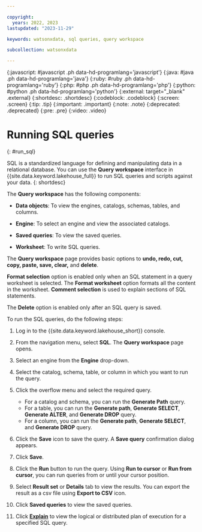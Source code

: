 ```yaml
---

copyright:
  years: 2022, 2023
lastupdated: "2023-11-29"

keywords: watsonxdata, sql queries, query workspace

subcollection: watsonxdata

---
```


{:javascript: #javascript .ph data-hd-programlang='javascript'}
{:java: #java .ph data-hd-programlang='java'}
{:ruby: #ruby .ph data-hd-programlang='ruby'}
{:php: #php .ph data-hd-programlang='php'}
{:python: #python .ph data-hd-programlang='python'}
{:external: target="_blank" .external}
{:shortdesc: .shortdesc}
{:codeblock: .codeblock}
{:screen: .screen}
{:tip: .tip}
{:important: .important}
{:note: .note}
{:deprecated: .deprecated}
{:pre: .pre}
{:video: .video}

# Running SQL queries
{: #run_sql}

SQL is a standardized language for defining and manipulating data in a relational database. You can use the **Query workspace** interface in {{site.data.keyword.lakehouse_full}} to run SQL queries and scripts against your data.
{: shortdesc}

The **Query workspace** has the following components:

- **Data objects**: To view the engines, catalogs, schemas, tables, and columns.

- **Engine**: To select an engine and view the associated catalogs.

- **Saved queries**: To view the saved queries.

- **Worksheet**: To write SQL queries.

The **Query workspace** page provides basic options to **undo, redo, cut, copy, paste, save, clear,** and **delete**.

**Format selection** option is enabled only when an SQL statement in a query worksheet is selected. The **Format worksheet** option formats all the content in the worksheet. **Comment selection** is used to explain sections of SQL statements.


The **Delete** option is enabled only after an SQL query is saved.

To run the SQL queries, do the following steps:

1. Log in to the {{site.data.keyword.lakehouse_short}} console.
1. From the navigation menu, select **SQL**.  The **Query workspace** page opens.
1. Select an engine from the **Engine** drop-down.
1. Select the catalog, schema, table, or column in which you want to run the query.
1. Click the overflow menu and select the required query.

   * For a catalog and schema, you can run the **Generate Path** query.
   * For a table, you can run the **Generate path**, **Generate SELECT**, **Generate ALTER**, and **Generate DROP** query.
   * For a column, you can run the **Generate path**, **Generate SELECT**, and **Generate DROP** query.

1. Click the **Save** icon to save the query. A **Save query** confirmation dialog appears.
1. Click **Save**.
1. Click the **Run** button to run the query. Using **Run to cursor** or **Run from cursor**, you can run queries from or until your cursor position.
1. Select **Result set** or **Details** tab to view the results. You can export the result as a csv file using **Export to CSV** icon.
1. Click **Saved queries** to view the saved queries.
1. Click [**Explain**](watsonxdata?topic=watsonxdata-explain_sql_query) to view the logical or distributed plan of execution for a specified SQL query.
